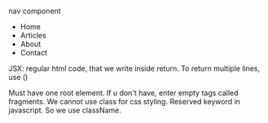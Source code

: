 nav component

<nav className="main-nav">
<ul>
<li>Home</li>
<li>Articles</li>
<li>About</li>
<li>Contact</li>
</ul>
</nav>

JSX: regular html code, that we write inside return.
To return multiple lines, use ()
 
Must have one root element. If u don't have, enter empty tags called fragments.
We cannot use class for css styling. Reserved keyword in javascript. So we use className.
